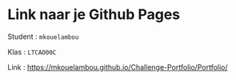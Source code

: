 # Link naar je Github Pages

Student : `mkouelambou`

Klas    : `LTCAO00C`

Link    : https://mkouelambou.github.io/Challenge-Portfolio/Portfolio/
